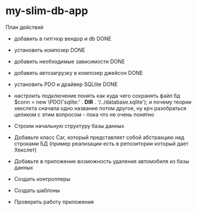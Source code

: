# my-slim-db-app

План действий
- добавить в гитгнор вендор и db DONE
- установить композер DONE
- добавить необходимые зависимости DONE
- добавить автозагрузку в композер джейсон DONE
- установить PDO и драйвер SQLlite DONE
- настроить подключение
понять как куда чего сохранять файл бд
$conn = new \PDO('sqlite:' . __DIR__ . '/../database.sqlite');
и почему теории хекслета сначала одно название потом другое, ну крч разобраться целиком
с этим вопросом - пока что не очень понятно

- Строим начальную структуру базы данных
- Добавьте класс Car, который представляет собой абстракцию над строками БД (пример реализации есть в
репозитории который дает Хекслет)
- Добавьте в приложение возможность удаления автомобиля из базы данных
- Создать контроллеры
- Создать шаблоны
- Проверить работу приложения
 